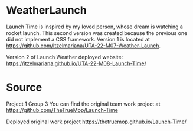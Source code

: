 # WeatherLaunch

Launch Time is inspired by my loved person, whose dream is watching a rocket launch. 
This second version was created because the previous one did not implement a CSS framework.
Version 1 is located at https://github.com/Itzelmariana/UTA-22-M07-Weather-Launch.

Version 2 of Launch Weather 
deployed website: https://itzelmariana.github.io/UTA-22-M08-Launch-Time/


# Source

Project 1 Group 3
You can find the original team work project at https://github.com/TheTrueMop/Launch-Time

Deployed original work project https://thetruemop.github.io/Launch-Time/

